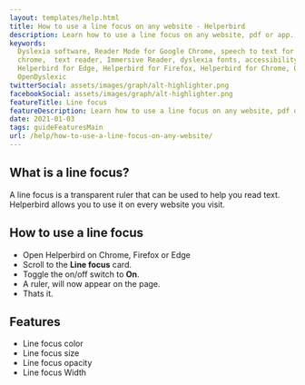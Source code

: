 ```yaml
---
layout: templates/help.html
title: How to use a line focus on any website - Helperbird
description: Learn how to use a line focus on any website, pdf or app.
keywords:
  Dyslexia software, Reader Mode for Google Chrome, speech to text for chrome, Text to speech for
  chrome,  text reader, Immersive Reader, dyslexia fonts, accessibility software, dyslexia software,
  Helperbird for Edge, Helperbird for Firefox, Helperbird for Chrome, Opendyslexic for Chrome,
  OpenDyslexic
twitterSocial: assets/images/graph/alt-highlighter.png
facebookSocial: assets/images/graph/alt-highlighter.png
featureTitle: Line focus
featureDescription: Learn how to use a line focus on any website, pdf or app.
date: 2021-01-03
tags: guideFeaturesMain
url: /help/how-to-use-a-line-focus-on-any-website/
---
```


## What is a line focus?

A line focus is a transparent ruler that can be used to help you read text. Helperbird allows you to use it on every website you visit.

## How to use a line focus

- Open Helperbird on Chrome, Firefox or Edge
- Scroll to the **Line focus** card.
- Toggle the on/off switch to **On**.
- A ruler, will now appear on the page.
- Thats it.

## Features

- Line focus color
- Line focus size
- Line focus opacity
- Line focus Width
